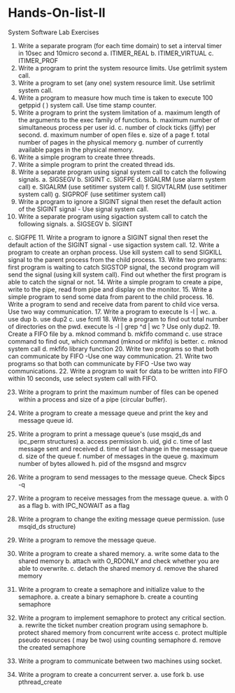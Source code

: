 # Hands-On-list-II
System Software Lab Exercises


1. Write a separate program (for each time domain) to set a interval timer in 10sec and 10micro second
a. ITIMER_REAL
b. ITIMER_VIRTUAL c. ITIMER_PROF
2. Write a program to print the system resource limits. Use getrlimit system call.
3. Write a program to set (any one) system resource limit. Use setrlimit system call.
4. Write a program to measure how much time is taken to execute 100 getppid ( ) system call. Use time stamp counter.
5. Write a program to print the system limitation of
a. maximum length of the arguments to the exec family of functions. b. maximum number of simultaneous process per user id.
c. number of clock ticks (jiffy) per second.
d. maximum number of open files
e. size of a page
f. total number of pages in the physical memory
g. number of currently available pages in the physical memory.
6. Write a simple program to create three threads.
7. Write a simple program to print the created thread ids.
8. Write a separate program using signal system call to catch the following signals. a. SIGSEGV
b. SIGINT
c. SIGFPE
d. SIGALRM (use alarm system call)
e. SIGALRM (use setitimer system call)
f. SIGVTALRM (use setitimer system call) g. SIGPROF (use setitimer system call)
9. Write a program to ignore a SIGINT signal then reset the default action of the SIGINT signal - Use signal system call.
10. Write a separate program using sigaction system call to catch the following signals. a. SIGSEGV
b. SIGINT

c. SIGFPE
11. Write a program to ignore a SIGINT signal then reset the default action of the SIGINT signal - use sigaction system call.
12. Write a program to create an orphan process. Use kill system call to send SIGKILL signal to the parent process from the child process.
13. Write two programs: first program is waiting to catch SIGSTOP signal, the second program will send the signal (using kill system call). Find out whether the first program is able to catch the signal or not.
14. Write a simple program to create a pipe, write to the pipe, read from pipe and display on the monitor.
15. Write a simple program to send some data from parent to the child process.
16. Write a program to send and receive data from parent to child vice versa. Use two way communication.
17. Write a program to execute ls -l | wc. a. use dup
b. use dup2
c. use fcntl
18. Write a program to find out total number of directories on the pwd. execute ls -l | grep ^d | wc ? Use only dup2.
19. Create a FIFO file by
a. mknod command
b. mkfifo command
c. use strace command to find out, which command (mknod or mkfifo) is better. c. mknod system call
d. mkfifo library function
20. Write two programs so that both can communicate by FIFO -Use one way communication. 21. Write two programs so that both can communicate by FIFO -Use two way communications.
22. Write a program to wait for data to be written into FIFO within 10 seconds, use select system call with FIFO.

23. Write a program to print the maximum number of files can be opened within a process and size of a pipe (circular buffer).
24. Write a program to create a message queue and print the key and message queue id.
25. Write a program to print a message queue's (use msqid_ds and ipc_perm structures) a. access permission
b. uid, gid
c. time of last message sent and received
d. time of last change in the message queue d. size of the queue
f. number of messages in the queue
g. maximum number of bytes allowed
h. pid of the msgsnd and msgrcv
26. Write a program to send messages to the message queue. Check $ipcs -q
27. Write a program to receive messages from the message queue. a. with 0 as a flag
b. with IPC_NOWAIT as a flag
28. Write a program to change the exiting message queue permission. (use msqid_ds structure)
29. Write a program to remove the message queue.
30. Write a program to create a shared memory.
a. write some data to the shared memory
b. attach with O_RDONLY and check whether you are able to overwrite. c. detach the shared memory
d. remove the shared memory
31. Write a program to create a semaphore and initialize value to the semaphore. a. create a binary semaphore
b. create a counting semaphore
32. Write a program to implement semaphore to protect any critical section.
a. rewrite the ticket number creation program using semaphore
b. protect shared memory from concurrent write access
c. protect multiple pseudo resources ( may be two) using counting semaphore d. remove the created semaphore

33. Write a program to communicate between two machines using socket.
34. Write a program to create a concurrent server. a. use fork
b. use pthread_create
